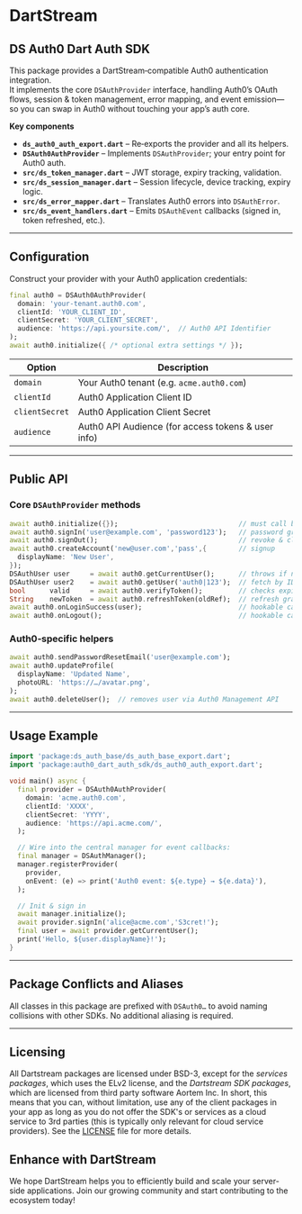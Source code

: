 # DartStream

## DS Auth0 Dart Auth SDK

This package provides a DartStream‑compatible Auth0 authentication integration.  
It implements the core `DSAuthProvider` interface, handling Auth0’s OAuth flows, session & token management, error mapping, and event emission—so you can swap in Auth0 without touching your app’s auth core.

**Key components**  
- **`ds_auth0_auth_export.dart`** – Re‑exports the provider and all its helpers.  
- **`DSAuth0AuthProvider`** – Implements `DSAuthProvider`; your entry point for Auth0 auth.  
- **`src/ds_token_manager.dart`** – JWT storage, expiry tracking, validation.  
- **`src/ds_session_manager.dart`** – Session lifecycle, device tracking, expiry logic.  
- **`src/ds_error_mapper.dart`** – Translates Auth0 errors into `DSAuthError`.  
- **`src/ds_event_handlers.dart`** – Emits `DSAuthEvent` callbacks (signed in, token refreshed, etc.).

---

## Configuration

Construct your provider with your Auth0 application credentials:

```dart
final auth0 = DSAuth0AuthProvider(
  domain: 'your‑tenant.auth0.com',
  clientId: 'YOUR_CLIENT_ID',
  clientSecret: 'YOUR_CLIENT_SECRET',
  audience: 'https://api.yoursite.com/',  // Auth0 API Identifier
);
await auth0.initialize({ /* optional extra settings */ });
````

| Option         | Description                                        |
| -------------- | -------------------------------------------------- |
| `domain`       | Your Auth0 tenant (e.g. `acme.auth0.com`)          |
| `clientId`     | Auth0 Application Client ID                        |
| `clientSecret` | Auth0 Application Client Secret                    |
| `audience`     | Auth0 API Audience (for access tokens & user info) |

---

## Public API

### Core `DSAuthProvider` methods

```dart
await auth0.initialize({});                              // must call before others
await auth0.signIn('user@example.com', 'password123');   // password grant
await auth0.signOut();                                   // revoke & clear state
await auth0.createAccount('new@user.com','pass',{        // signup  
  displayName: 'New User',
});
DSAuthUser user     = await auth0.getCurrentUser();      // throws if none
DSAuthUser user2    = await auth0.getUser('auth0|123');  // fetch by ID
bool      valid     = await auth0.verifyToken();         // checks expiry
String    newToken  = await auth0.refreshToken(oldRef);  // refresh grant
await auth0.onLoginSuccess(user);                        // hookable callback
await auth0.onLogout();                                  // hookable callback
```

### Auth0‑specific helpers

```dart
await auth0.sendPasswordResetEmail('user@example.com');
await auth0.updateProfile(
  displayName: 'Updated Name',
  photoURL: 'https://…/avatar.png',
);
await auth0.deleteUser();  // removes user via Auth0 Management API
```

---

## Usage Example

```dart
import 'package:ds_auth_base/ds_auth_base_export.dart';
import 'package:auth0_dart_auth_sdk/ds_auth0_auth_export.dart';

void main() async {
  final provider = DSAuth0AuthProvider(
    domain: 'acme.auth0.com',
    clientId: 'XXXX',
    clientSecret: 'YYYY',
    audience: 'https://api.acme.com/',
  );

  // Wire into the central manager for event callbacks:
  final manager = DSAuthManager();
  manager.registerProvider(
    provider,
    onEvent: (e) => print('Auth0 event: ${e.type} → ${e.data}'),
  );

  // Init & sign in
  await manager.initialize();
  await provider.signIn('alice@acme.com','S3cret!');
  final user = await provider.getCurrentUser();
  print('Hello, ${user.displayName}!');
}
```

---

## Package Conflicts and Aliases

All classes in this package are prefixed with `DSAuth0…` to avoid naming collisions with other SDKs. No additional aliasing is required.

---

## Licensing

All Dartstream packages are licensed under BSD-3, except for the *services packages*, which uses the ELv2 license, and the *Dartstream SDK packages*, which are licensed from third party software Aortem Inc. In short, this means that you can, without limitation, use any of the client packages in your app as long as you do not offer the SDK's or services as a cloud service to 3rd parties (this is typically only relevant for cloud service providers).  See the [LICENSE](LICENSE.md) file for more details.


## Enhance with DartStream

We hope DartStream helps you to efficiently build and scale your server-side applications. Join our growing community and start contributing to the ecosystem today!